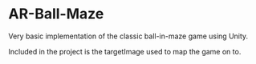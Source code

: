 # AR-Ball-Maze
Very basic implementation of the classic ball-in-maze game using Unity. 

Included in the project is the targetImage used to map the game on to.
